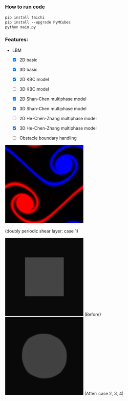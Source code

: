 ### How to run code

```commandline
pip install taichi
pip install --upgrade PyMCubes
python main.py
```

### Features:

* LBM
    - [x] 2D basic
    - [x] 3D basic
    - [x] 2D KBC model
    - [ ] 3D KBC model
    - [x] 2D Shan-Chen multiphase model
    - [x] 3D Shan-Chen multiphase model
    - [ ] 2D He-Chen-Zhang multiphase model
    - [x] 3D He-Chen-Zhang multiphase model
    - [ ] Obstacle boundary handling

  
![result1](data/doubly-periodic-shear-layer.png) 

(doubly periodic shear layer: case 1)


![result2](data/Shan-Chen-Box.png) (Before)
![result2](data/Shan-Chen-Sphere.png) (After: case 2, 3, 4)